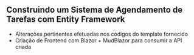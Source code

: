 ## Construindo um Sistema de Agendamento de Tarefas com Entity Framework

- Alterações pertinentes efetuadas nos códigos do template fornecido
- Criação de Frontend com Blazor + MudBlazor para consumir a API criada
